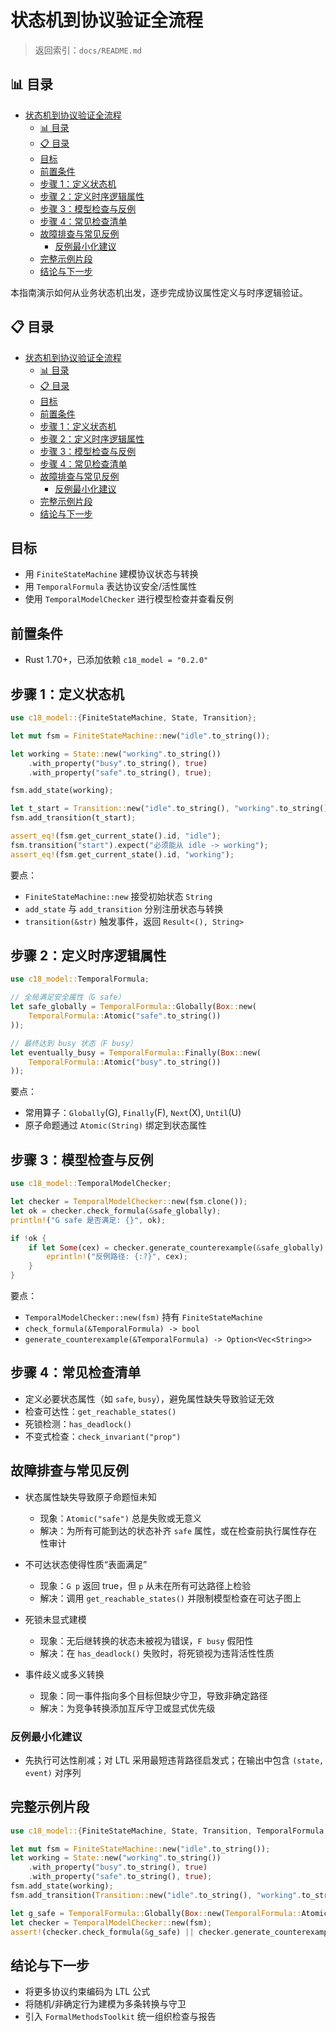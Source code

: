 ﻿# 状态机到协议验证全流程

> 返回索引：`docs/README.md`

## 📊 目录

- [状态机到协议验证全流程](#状态机到协议验证全流程)
  - [📊 目录](#-目录)
  - [📋 目录](#-目录-1)
  - [目标](#目标)
  - [前置条件](#前置条件)
  - [步骤 1：定义状态机](#步骤-1定义状态机)
  - [步骤 2：定义时序逻辑属性](#步骤-2定义时序逻辑属性)
  - [步骤 3：模型检查与反例](#步骤-3模型检查与反例)
  - [步骤 4：常见检查清单](#步骤-4常见检查清单)
  - [故障排查与常见反例](#故障排查与常见反例)
    - [反例最小化建议](#反例最小化建议)
  - [完整示例片段](#完整示例片段)
  - [结论与下一步](#结论与下一步)

本指南演示如何从业务状态机出发，逐步完成协议属性定义与时序逻辑验证。

## 📋 目录

- [状态机到协议验证全流程](#状态机到协议验证全流程)
  - [📊 目录](#-目录)
  - [📋 目录](#-目录-1)
  - [目标](#目标)
  - [前置条件](#前置条件)
  - [步骤 1：定义状态机](#步骤-1定义状态机)
  - [步骤 2：定义时序逻辑属性](#步骤-2定义时序逻辑属性)
  - [步骤 3：模型检查与反例](#步骤-3模型检查与反例)
  - [步骤 4：常见检查清单](#步骤-4常见检查清单)
  - [故障排查与常见反例](#故障排查与常见反例)
    - [反例最小化建议](#反例最小化建议)
  - [完整示例片段](#完整示例片段)
  - [结论与下一步](#结论与下一步)

## 目标

- 用 `FiniteStateMachine` 建模协议状态与转换
- 用 `TemporalFormula` 表达协议安全/活性属性
- 使用 `TemporalModelChecker` 进行模型检查并查看反例

## 前置条件

- Rust 1.70+，已添加依赖 `c18_model = "0.2.0"`

## 步骤 1：定义状态机

```rust
use c18_model::{FiniteStateMachine, State, Transition};

let mut fsm = FiniteStateMachine::new("idle".to_string());

let working = State::new("working".to_string())
    .with_property("busy".to_string(), true)
    .with_property("safe".to_string(), true);

fsm.add_state(working);

let t_start = Transition::new("idle".to_string(), "working".to_string(), "start".to_string());
fsm.add_transition(t_start);

assert_eq!(fsm.get_current_state().id, "idle");
fsm.transition("start").expect("必须能从 idle -> working");
assert_eq!(fsm.get_current_state().id, "working");
```

要点：

- `FiniteStateMachine::new` 接受初始状态 `String`
- `add_state` 与 `add_transition` 分别注册状态与转换
- `transition(&str)` 触发事件，返回 `Result<(), String>`

## 步骤 2：定义时序逻辑属性

```rust
use c18_model::TemporalFormula;

// 全局满足安全属性（G safe）
let safe_globally = TemporalFormula::Globally(Box::new(
    TemporalFormula::Atomic("safe".to_string())
));

// 最终达到 busy 状态（F busy）
let eventually_busy = TemporalFormula::Finally(Box::new(
    TemporalFormula::Atomic("busy".to_string())
));
```

要点：

- 常用算子：`Globally`(G), `Finally`(F), `Next`(X), `Until`(U)
- 原子命题通过 `Atomic(String)` 绑定到状态属性

## 步骤 3：模型检查与反例

```rust
use c18_model::TemporalModelChecker;

let checker = TemporalModelChecker::new(fsm.clone());
let ok = checker.check_formula(&safe_globally);
println!("G safe 是否满足: {}", ok);

if !ok {
    if let Some(cex) = checker.generate_counterexample(&safe_globally) {
        eprintln!("反例路径: {:?}", cex);
    }
}
```

要点：

- `TemporalModelChecker::new(fsm)` 持有 `FiniteStateMachine`
- `check_formula(&TemporalFormula) -> bool`
- `generate_counterexample(&TemporalFormula) -> Option<Vec<String>>`

## 步骤 4：常见检查清单

- 定义必要状态属性（如 `safe`, `busy`），避免属性缺失导致验证无效
- 检查可达性：`get_reachable_states()`
- 死锁检测：`has_deadlock()`
- 不变式检查：`check_invariant("prop")`

## 故障排查与常见反例

- 状态属性缺失导致原子命题恒未知
  - 现象：`Atomic("safe")` 总是失败或无意义
  - 解决：为所有可能到达的状态补齐 `safe` 属性，或在检查前执行属性存在性审计

- 不可达状态使得性质“表面满足”
  - 现象：`G p` 返回 true，但 `p` 从未在所有可达路径上检验
  - 解决：调用 `get_reachable_states()` 并限制模型检查在可达子图上

- 死锁未显式建模
  - 现象：无后继转换的状态未被视为错误，`F busy` 假阳性
  - 解决：在 `has_deadlock()` 失败时，将死锁视为违背活性性质

- 事件歧义或多义转换
  - 现象：同一事件指向多个目标但缺少守卫，导致非确定路径
  - 解决：为竞争转换添加互斥守卫或显式优先级

### 反例最小化建议

- 先执行可达性削减；对 LTL 采用最短违背路径启发式；在输出中包含 `(state, event)` 对序列

## 完整示例片段

```rust
use c18_model::{FiniteStateMachine, State, Transition, TemporalFormula, TemporalModelChecker};

let mut fsm = FiniteStateMachine::new("idle".to_string());
let working = State::new("working".to_string())
    .with_property("busy".to_string(), true)
    .with_property("safe".to_string(), true);
fsm.add_state(working);
fsm.add_transition(Transition::new("idle".to_string(), "working".to_string(), "start".to_string()));

let g_safe = TemporalFormula::Globally(Box::new(TemporalFormula::Atomic("safe".to_string())));
let checker = TemporalModelChecker::new(fsm);
assert!(checker.check_formula(&g_safe) || checker.generate_counterexample(&g_safe).is_some());
```

## 结论与下一步

- 将更多协议约束编码为 LTL 公式
- 将随机/非确定行为建模为多条转换与守卫
- 引入 `FormalMethodsToolkit` 统一组织检查与报告
